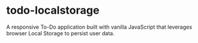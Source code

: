 # todo-localstorage
A responsive To-Do application built with vanilla JavaScript that leverages browser Local Storage to persist user data.
